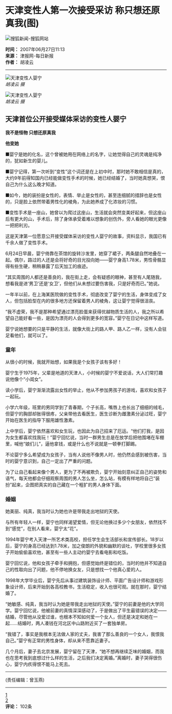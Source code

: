 # 天津变性人第一次接受采访 称只想还原真我(图)

![搜狐新闻-搜狐网站](https://images.sohu.com/uiue/sohu_logo/2006/news_logo3.gif)

**时间：** 2007年06月27日11:13  
**来源：** 津报网-每日新报  
**作者：** 胡凌云

---

![天津变性人婴宁](https://photocdn.sohu.com/20070627/Img250791585.jpg)  
*胡凌云 摄*

![天津变性人婴宁](https://photocdn.sohu.com/20070627/Img250791586.jpg)  
*胡凌云 摄*

## 天津首位公开接受媒体采访的变性人婴宁

**我不是怪物 只想还原真我**

**他变她**

■婴宁是她的化名，这个曾被她用在网络上的名字，让她觉得自己的灵魂是纯净的，犹如新生的婴儿。

■婴宁记得，第一次听到“变性”这个词还是在上初中时，那时她不敢相信是真的，大约9年前得知国内已经能做变性手术的时候，她已经结婚了，当时她真想哭，恨自己为什么这么晚才知道。

■如今，她的装扮是女性的，表情、举止是女性的，甚至连细腻的措辞也是女性的，只是脸上依然带着男性化的棱角，为此她养成了化浓妆的习惯。

■变性手术是一座山，她曾以为爬过这座山，生活就会突然变美好起来，但这座山后有更大的山，手术后，除了身体承受着难以想象的创伤外，旁人看她的眼光更像一把把利刃。

这是天津第一位愿意公开接受媒体采访的变性人婴宁的故事，资料显示，我国已有千余人做了变性手术。

6月24日早晨，婴宁倚靠在茶馆的旋转沙发里，她穿了裙子，两条腿自然地叠在一起。偶尔，路过的人还是会将好奇的目光投向她——婴宁身高1.78米，男性骨骼显得有些生硬，稍稍暴露了后天加工的痕迹。

“其实周围的人都还是善良的，我在街上走，会有疑惑的眼神，甚至有人尾随我，想看我是进‘男卫’还是‘女卫’，但他们从未想过要伤害我，只是好奇而已。”她说。

一年半以前，在上海某医院做的变性手术，彻底改变了婴宁的生活，身体变成了女人，但包括脸型在内的很多地方还保留着男人的棱角，这让婴宁觉得很沮丧。

“我不虚荣，我不是那种希望通过漂亮脸蛋来获得优越物质生活的人，我之所以希望自己能好看一些，是因为漂亮的人会得到更多的宽容。”婴宁在日记中这样写道。

婴宁说她想要的只是平静的生活，就像大街上的路人甲、路人乙一样，没有人会驻足看他们，就可以了。

### 童年

从很小的时候，我就开始想，如果我是个女孩子该有多好！

婴宁生于1975年，父辈是地道的天津人，小时候的婴宁不爱说话，大人们常打趣说他像个“小闺女”。

读小学后，婴宁渐渐流露出女性的举止，他从不参加男孩子的游戏，喜欢和女孩子一起玩。

小学六年级，班里的男同学到了青春期，个子长高，嘴唇上也长出了细细的绒毛，但婴宁的胸部却胀得很疼，父亲带他去看医生，医生诊断为雌激素分泌过旺，婴宁开始在医生的指导下服用雄性激素。

上中学后，婴宁依然喜欢和女生玩，也因此为自己招来了厄运。“他们打我，是因为女生都喜欢找我玩！”婴宁回忆说，当时一群男生总是在放学后把他围堵在车棚里，喊他“娘们儿”，逼他拿钱，或是什么也不说就是一顿拳打脚踢。

不论婴宁多么希望成为女孩子，当有人说他不像男人时，他仍然会感到被伤害，当时的婴宁意识到，自己一定出了严重的问题。

为了让自己看起来像个男人，更为了不再被欺负，婴宁开始刻意纠正自己的姿势和语气，每天他都会仔细观察周围的男人怎么坐，怎么站，有模有样地将自己“装扮”起来，企图把真实的自己藏在一个粗犷的男人身体下面。

### 婚姻

她美丽、纯真，我当时认为她也许是带我走出地狱的天使。

与所有年轻人一样，婴宁也同样渴望爱情，但无论他换过多少个女朋友，依然找不到“感觉”，在别人看来，婴宁太“花”。

1994年婴宁考入天津一所艺术类高校，担任学生会生活部长和宣传部长。18岁以后，婴宁的身高已经达到1.78米，加之俊朗的外貌和幽默的谈吐，学校里很多女孩子开始偷偷喜欢他，甚至有一些人主动约婴宁去看电影和吃饭。

婴宁回忆说，他和女孩子牵手和拥抱，但感觉始终是错位的，当时的他并不知道自己的性取向出了问题，他不停地换女友，只是想找一个他真心爱的人。

1998年大学毕业后，婴宁先后从事过建筑装饰设计师、平面广告设计师和游戏形象设计师，后来开始到各高校教书，生活稳定，收入也很可观。就在那时，婴宁结婚了。

“她敏感、纯真，我当时认为她是带我走出地狱的天使。”婴宁的前妻是他的大学同学。婴宁回忆说，他被前妻的真情深深感动了，于是做出了平生最错误的决定——结婚，尽管他从没爱过谁，也根本不知如何爱一个女人，但还是决定和她在一起……结婚时，两人凑钱在河北区中山路附近买了一套独单房。

“我错了，事实是我根本无法做人家的丈夫，我害了那么善良的一个女人，我恨我自己。”婴宁有正常的男性身体，却从来不愿靠近妻子。

几个月后，妻子去北京发展，婴宁留在了天津，“她不想再继续乏味的婚姻，而我也在思考我到底想过什么样的生活，之后我们决定离婚。”离婚时，妻子哭得很伤心，婴宁内疚得恨不能马上死去。

---

(责任编辑：曾玉燕)

---

[1](https://news.sohu.com/20070627/n250791584_1.shtml)  
[2](https://news.sohu.com)  
**评论：** 102条